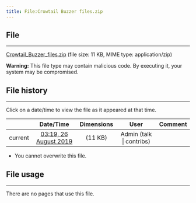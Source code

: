 ```yaml
---
title: File:Crowtail Buzzer files.zip
---
```


## File
--------

[Crowtail_Buzzer_files.zip](https://wiki.elecrow.com/images/e/ec/Crowtail_Buzzer_files.zip) (file size: 11 KB, MIME type: application/zip)

**Warning:** This file type may contain malicious code. By executing it, your system may be compromised.

## File history
--------

Click on a date/time to view the file as it appeared at that time.

|         |                          Date/Time                           | Dimensions  |                             User                             | Comment |
| :-----: | :----------------------------------------------------------: | :---------: | :----------------------------------------------------------: | :-----: |
| current | [03:19, 26 August 2019](https://wiki.elecrow.com/images/e/ec/Crowtail_Buzzer_files.zip) | (11 KB) | Admin (talk \| contribs) |         |

- You cannot overwrite this file.

## File usage
--------

There are no pages that use this file.